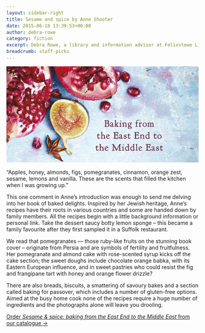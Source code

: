 ```yaml
---
layout: sidebar-right
title: Sesame and spice by Anne Shooter
date: 2015-06-18 13:39:53+00:00
author: debra-rowe
category: fiction
excerpt: Debra Rowe, a library and information advisor at Felixstowe Library, reviews Anne Shooter's exploration of international recipes.
breadcrumb: staff-picks
---
```

![Sesame and spice](/images/featured/featured-sesame-and-spice.jpg)

“Apples, honey, almonds, figs, pomegranates, cinnamon, orange zest, sesame, lemons and vanilla. These are the scents that filled the kitchen when I was growing up.”

This one comment in Anne’s introduction was enough to send me delving into her book of baked delights. Inspired by her Jewish heritage, Anne’s recipes have their roots in various countries and some are handed down by family members. All the recipes begin with a little background information or personal link. Take the dessert saucy botty lemon sponge &#8211; this became a family favourite after they first sampled it in a Suffolk restaurant.

We read that pomegranates — those ruby-like fruits on the stunning book cover &#8211; originate from Persia and are symbols of fertility and fruitfulness. Her pomegranate and almond cake with rose-scented syrup kicks off the cake section; the sweet doughs include chocolate orange babka, with its Eastern European influence, and in sweet pastries who could resist the fig and frangipane tart with honey and orange flower drizzle?

There are also breads, biscuits, a smattering of savoury bakes and a section called baking for passover, which includes a number of gluten-free options. Aimed at the busy home cook none of the recipes require a huge number of ingredients and the photographs alone will leave you drooling.

[Order <cite>Sesame & spice: baking from the East End to the Middle East</cite> from our catalogue →](https://suffolk.spydus.co.uk/cgi-bin/spydus.exe/ENQ/OPAC/BIBENQ/30047011?QRY=CTIBIB%3C%20IRN(45907150)&QRYTEXT=Sesame%20%26%20spice%20%3A%20baking%20from%20the%20East%20End%20to%20the%20Middle%20East)
